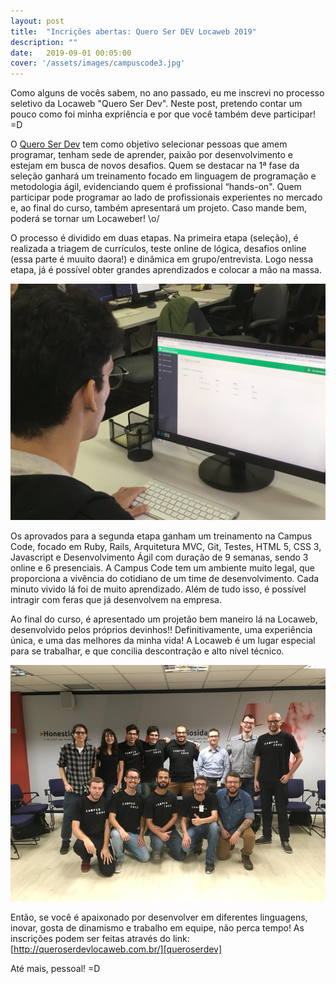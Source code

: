 ```yaml
---
layout: post
title:  "Incrições abertas: Quero Ser DEV Locaweb 2019"
description: ""
date:   2019-09-01 00:05:00
cover: '/assets/images/campuscode3.jpg'
---
```


Como alguns de vocês sabem, no ano passado, eu me inscrevi no processo seletivo da Locaweb "Quero Ser Dev". Neste post, pretendo contar um pouco como foi minha expriência e por que você também deve participar! =D

O [Quero Ser Dev][queroserdev] tem como objetivo selecionar pessoas que amem programar, tenham sede de aprender, paixão por desenvolvimento e estejam em busca de novos desafios. Quem se destacar na 1ª fase da seleção ganhará um treinamento focado em linguagem de programação e metodologia ágil, evidenciando quem é profissional “hands-on". Quem participar pode programar ao lado de profissionais experientes no mercado e, ao final do curso, também apresentará um projeto. Caso mande bem, poderá se tornar um Locaweber! \o/

O processo é dividido em duas etapas. Na primeira etapa (seleção), é realizada a triagem de currículos, teste online de lógica, desafios online (essa parte é muuito daora!) e dinâmica em grupo/entrevista. Logo nessa etapa, já é possível obter grandes aprendizados e colocar a mão na massa.

<img src="/assets/images/profile3.jpg" alt="Campus Code" title="Codando! =D" class="center"/>

Os aprovados para a segunda etapa ganham um treinamento na Campus Code, focado em Ruby, Rails, Arquitetura MVC, Git, Testes, HTML 5, CSS 3, Javascript e Desenvolvimento Ágil com duração de 9 semanas, sendo 3 online e 6 presenciais. A Campus Code tem um ambiente muito legal, que proporciona a vivência do cotidiano de um time de desenvolvimento. Cada minuto vivido lá foi de muito aprendizado. Além de tudo isso, é possível intragir com feras que já desenvolvem na empresa.

Ao final do curso, é apresentado um projetão bem maneiro lá na Locaweb, desenvolvido pelos próprios devinhos!! Definitivamente, uma experiência única, e uma das melhores da minha vida! A Locaweb é um lugar especial para se trabalhar, e que concilia descontração e alto nível técnico.

<img src="/assets/images/campuscode2.jpg" alt="Campus Code" title="Dia da apresentação do projeto final, na Locaweb." class="center"/>

Então, se você é apaixonado por desenvolver em diferentes linguagens, inovar, gosta de dinamismo e trabalho em equipe, não perca tempo! As inscrições podem ser feitas através do link: [http://queroserdevlocaweb.com.br/][queroserdev]

Até mais, pessoal! =D

[queroserdev]: http://queroserdevlocaweb.com.br/
[campuscode]:  https://www.campuscode.com.br/